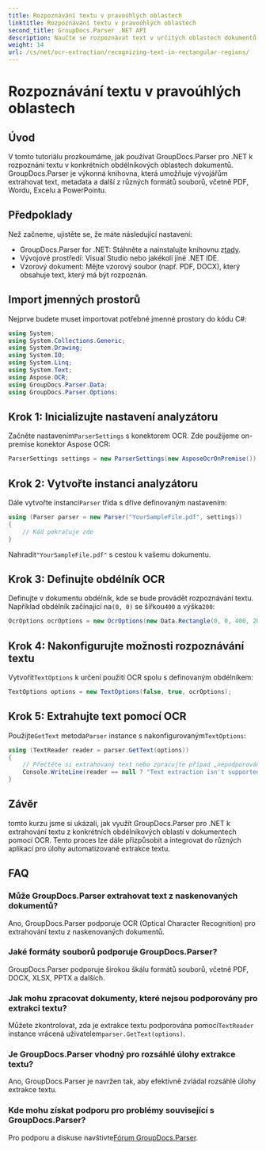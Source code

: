 ```yaml
---
title: Rozpoznávání textu v pravoúhlých oblastech
linktitle: Rozpoznávání textu v pravoúhlých oblastech
second_title: GroupDocs.Parser .NET API
description: Naučte se rozpoznávat text v určitých oblastech dokumentů pomocí GroupDocs.Parser for .NET s funkcemi OCR.
weight: 14
url: /cs/net/ocr-extraction/recognizing-text-in-rectangular-regions/
---
```


# Rozpoznávání textu v pravoúhlých oblastech

## Úvod
V tomto tutoriálu prozkoumáme, jak používat GroupDocs.Parser pro .NET k rozpoznání textu v konkrétních obdélníkových oblastech dokumentů. GroupDocs.Parser je výkonná knihovna, která umožňuje vývojářům extrahovat text, metadata a další z různých formátů souborů, včetně PDF, Wordu, Excelu a PowerPointu.
## Předpoklady
Než začneme, ujistěte se, že máte následující nastavení:
-  GroupDocs.Parser for .NET: Stáhněte a nainstalujte knihovnu z[tady](https://releases.groupdocs.com/parser/net/).
- Vývojové prostředí: Visual Studio nebo jakékoli jiné .NET IDE.
- Vzorový dokument: Mějte vzorový soubor (např. PDF, DOCX), který obsahuje text, který má být rozpoznán.

## Import jmenných prostorů
Nejprve budete muset importovat potřebné jmenné prostory do kódu C#:
```csharp
using System;
using System.Collections.Generic;
using System.Drawing;
using System.IO;
using System.Linq;
using System.Text;
using Aspose.OCR;
using GroupDocs.Parser.Data;
using GroupDocs.Parser.Options;
```
## Krok 1: Inicializujte nastavení analyzátoru
 Začněte nastavením`ParserSettings` s konektorem OCR. Zde použijeme on-premise konektor Aspose OCR:
```csharp
ParserSettings settings = new ParserSettings(new AsposeOcrOnPremise());
```
## Krok 2: Vytvořte instanci analyzátoru
 Dále vytvořte instanci`Parser` třída s dříve definovaným nastavením:
```csharp
using (Parser parser = new Parser("YourSampleFile.pdf", settings))
{
    // Kód pokračuje zde
}
```
 Nahradit`"YourSampleFile.pdf"` s cestou k vašemu dokumentu.
## Krok 3: Definujte obdélník OCR
 Definujte v dokumentu obdélník, kde se bude provádět rozpoznávání textu. Například obdélník začínající na`(0, 0)` se šířkou`400` a výška`200`:
```csharp
OcrOptions ocrOptions = new OcrOptions(new Data.Rectangle(0, 0, 400, 200));
```
## Krok 4: Nakonfigurujte možnosti rozpoznávání textu
 Vytvořit`TextOptions` k určení použití OCR spolu s definovaným obdélníkem:
```csharp
TextOptions options = new TextOptions(false, true, ocrOptions);
```
## Krok 5: Extrahujte text pomocí OCR
 Použijte`GetText` metoda`Parser` instance s nakonfigurovaným`TextOptions`:
```csharp
using (TextReader reader = parser.GetText(options))
{
    // Přečtěte si extrahovaný text nebo zpracujte případ „nepodporováno“.
    Console.WriteLine(reader == null ? "Text extraction isn't supported" : reader.ReadToEnd());
}
```

## Závěr
tomto kurzu jsme si ukázali, jak využít GroupDocs.Parser pro .NET k extrahování textu z konkrétních obdélníkových oblastí v dokumentech pomocí OCR. Tento proces lze dále přizpůsobit a integrovat do různých aplikací pro úlohy automatizované extrakce textu.

## FAQ
### Může GroupDocs.Parser extrahovat text z naskenovaných dokumentů?
Ano, GroupDocs.Parser podporuje OCR (Optical Character Recognition) pro extrahování textu z naskenovaných dokumentů.
### Jaké formáty souborů podporuje GroupDocs.Parser?
GroupDocs.Parser podporuje širokou škálu formátů souborů, včetně PDF, DOCX, XLSX, PPTX a dalších.
### Jak mohu zpracovat dokumenty, které nejsou podporovány pro extrakci textu?
 Můžete zkontrolovat, zda je extrakce textu podporována pomocí`TextReader` instance vrácená uživatelem`parser.GetText(options)`.
### Je GroupDocs.Parser vhodný pro rozsáhlé úlohy extrakce textu?
Ano, GroupDocs.Parser je navržen tak, aby efektivně zvládal rozsáhlé úlohy extrakce textu.
### Kde mohu získat podporu pro problémy související s GroupDocs.Parser?
 Pro podporu a diskuse navštivte[Fórum GroupDocs.Parser](https://forum.groupdocs.com/c/parser/17).